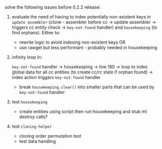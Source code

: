 solve the following issues before 0.2.2 release:

1. evaluate the need of having to index potentially non-existent keys in `update assembler` (clone - assembler before cc -> update assembler -> triggers cc entity check -> `key-not-found` handler) and `housekeeping` (to find orphans). Either to:
	- rewrite logic to avoid indexing non-existent keys OR
	- use rawget but less performant - probably needed in housekeeping

2. infinity loop in:

	`key-not-found` handler -> housekeeping -> line 180 -> loop to index global data for all cc entities (to create cc/rc state if orphan found) -> index action triggers `key-not-found` handler

	- break `housekeeping.clear()` into smaller parts that can be used by `key-not-found` handler

4. test `housekeeping`
	- create entities using script then run housekeeping and stub mt destroy calls?

5. test `cloning-helper`
	- cloning order permutation test	
	- test data handling